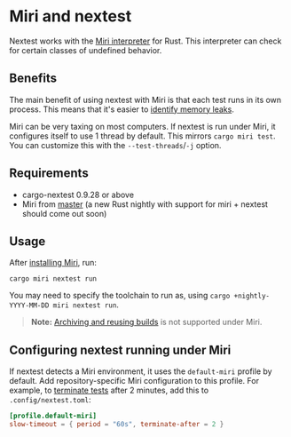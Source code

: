 # Miri and nextest

Nextest works with the [Miri interpreter](https://github.com/rust-lang/miri) for Rust. This interpreter can check for certain classes of undefined behavior.

## Benefits

The main benefit of using nextest with Miri is that each test runs in its own process. This means that it's easier to [identify memory leaks](https://github.com/rust-lang/miri/issues/1481).

Miri can be very taxing on most computers. If nextest is run under Miri, it configures itself to use 1 thread by default. This mirrors `cargo miri test`. You can customize this with the `--test-threads`/`-j` option.

## Requirements

- cargo-nextest 0.9.28 or above
- Miri from [master](https://github.com/rust-lang/miri) (a new Rust nightly with support for miri + nextest should come out soon)

## Usage

After [installing Miri](https://github.com/rust-lang/miri#using-miri), run:

```
cargo miri nextest run
```

You may need to specify the toolchain to run as, using `cargo +nightly-YYYY-MM-DD miri nextest run`.

> **Note:** [Archiving and reusing builds](reusing-builds.md) is not supported under Miri.

## Configuring nextest running under Miri

If nextest detects a Miri environment, it uses the `default-miri` profile by default. Add repository-specific Miri configuration to this profile. For example, to [terminate tests](slow-tests.md#terminating-tests-after-a-timeout) after 2 minutes, add this to `.config/nextest.toml`:

```toml
[profile.default-miri]
slow-timeout = { period = "60s", terminate-after = 2 }
```

